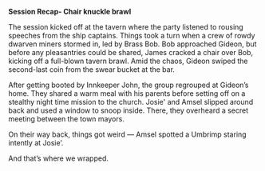 **Session Recap- Chair knuckle brawl**

The session kicked off at the tavern where the party listened to rousing speeches from the ship captains. Things took a turn when a crew of rowdy dwarven miners stormed in, led by Brass Bob. Bob approached Gideon, but before any pleasantries could be shared, James cracked a chair over Bob, kicking off a full-blown tavern brawl. Amid the chaos, Gideon swiped the second-last coin from the swear bucket at the bar.

After getting booted by Innkeeper John, the group regrouped at Gideon’s home. They shared a warm meal with his parents before setting off on a stealthy night time mission to the church. Josie' and Amsel slipped around back and used a window to snoop inside. There, they overheard a secret meeting between the town mayors.

On their way back, things got weird — Amsel spotted a Umbrimp staring intently at Josie’.

And that’s where we wrapped.
